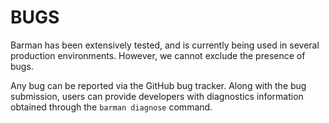 # BUGS

Barman has been extensively tested, and is currently being used in several
production environments. However, we cannot exclude the presence of bugs.

Any bug can be reported via the GitHub bug tracker. Along with the bug
submission, users can provide developers with diagnostics information
obtained through the `barman diagnose` command.
